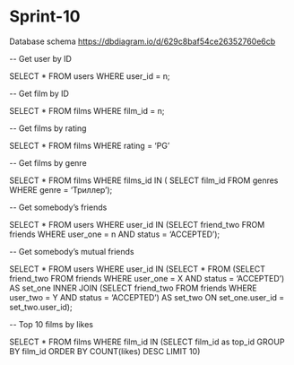 # Sprint-10
Database schema
https://dbdiagram.io/d/629c8baf54ce26352760e6cb

-- Get user by  ID

SELECT * FROM users
WHERE user_id = n;

-- Get film by ID

SELECT * FROM films
WHERE film_id = n;

-- Get films by rating

SELECT * FROM films
WHERE rating = ‘PG’

-- Get films by genre

SELECT * FROM films
WHERE films_id IN (
SELECT film_id FROM genres 
WHERE genre = ‘Триллер’);

-- Get somebody’s friends

SELECT * FROM users
WHERE user_id IN
(SELECT friend_two FROM friends
WHERE user_one = n AND status = ‘ACCEPTED’);

-- Get somebody’s mutual friends

SELECT * FROM users
WHERE user_id IN
(SELECT * FROM
(SELECT friend_two FROM friends
WHERE user_one = X AND status = ‘ACCEPTED’) AS set_one
INNER JOIN
(SELECT friend_two FROM friends
WHERE user_two = Y AND status = ‘ACCEPTED’) AS set_two
ON set_one.user_id = set_two.user_id);



-- Top 10 films by likes

SELECT * FROM films
WHERE film_id IN
(SELECT film_id as top_id 
GROUP BY film_id
ORDER BY COUNT(likes) DESC
LIMIT 10) 

